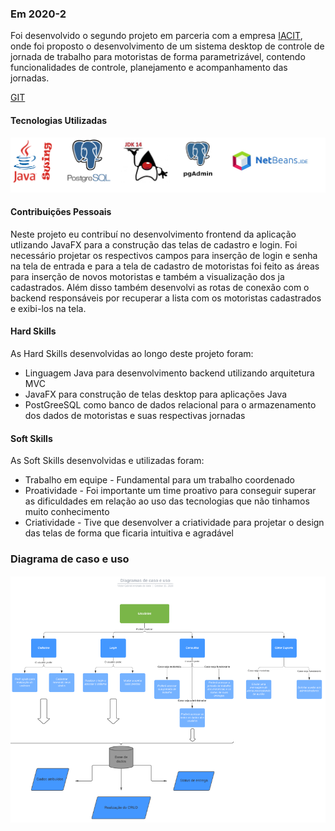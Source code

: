 ### Em 2020-2
  Foi desenvolvido o segundo projeto em parceria com a empresa [IACIT](https://www.iacit.com.br/), onde foi proposto o desenvolvimento de um sistema desktop de controle de jornada de trabalho para motoristas de forma parametrizável, contendo funcionalidades de controle, planejamento e acompanhamento das jornadas.

[GIT](https://github.com/Rafael-BD/PI_2020.2)

#### Tecnologias Utilizadas
<img src="../imagens/tecno2.png"/>

#### Contribuições Pessoais
Neste projeto eu contribuí no desenvolvimento frontend da aplicação utlizando JavaFX para a construção das telas de cadastro e login. Foi necessário projetar os respectivos campos para inserção de login e senha na tela de entrada e para a tela de cadastro de motoristas foi feito as áreas para inserção de novos motoristas e também a visualização dos ja cadastrados. Além disso também desenvolvi as rotas de conexão com o backend responsáveis por recuperar a lista com os  motoristas cadastrados e exibi-los na tela.

#### Hard Skills
As Hard Skills desenvolvidas ao longo deste projeto foram: 
* Linguagem Java para desenvolvimento backend utilizando arquitetura MVC
* JavaFX para construção de telas desktop para aplicações Java
* PostGreeSQL como banco de dados relacional para o armazenamento dos dados de motoristas e suas respectivas jornadas 

#### Soft Skills
As Soft Skills desenvolvidas e utilizadas foram:
* Trabalho em equipe - Fundamental para um trabalho coordenado
* Proatividade - Foi importante um time proativo para conseguir superar as dificuldades em relação ao uso das tecnologias que não tinhamos muito conhecimento
* Criatividade - Tive que desenvolver a criatividade para projetar o design das telas de forma que ficaria intuitiva e agradável

### Diagrama de caso e uso
<img src="../imagens/diag2.png"/>
